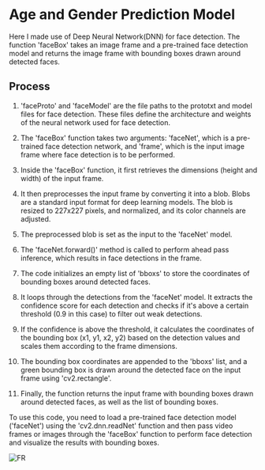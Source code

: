 # Age and Gender Prediction Model

Here I made use of Deep Neural Network(DNN) for face detection. The function 'faceBox' takes an image frame and a pre-trained face detection model and returns the image frame with bounding boxes drawn around detected faces.

## Process
1. 'faceProto' and 'faceModel' are the file paths to the prototxt and model files for face detection. These files define the architecture and weights of the neural network used for face detection.

2. The 'faceBox' function takes two arguments: 'faceNet', which is a pre-trained face detection network, and 'frame', which is the input image frame where face detection is to be performed.

3. Inside the 'faceBox' function, it first retrieves the dimensions (height and width) of the input frame.

4. It then preprocesses the input frame by converting it into a blob. Blobs are a standard input format for deep learning models. The blob is resized to 227x227 pixels, and normalized, and its color channels are adjusted.

5. The preprocessed blob is set as the input to the 'faceNet' model.

6. The 'faceNet.forward()' method is called to perform ahead pass inference, which results in face detections in the frame.

7. The code initializes an empty list of 'bboxs' to store the coordinates of bounding boxes around detected faces.

8. It loops through the detections from the 'faceNet' model. It extracts the confidence score for each detection and checks if it's above a certain threshold (0.9 in this case) to filter out weak detections.

9. If the confidence is above the threshold, it calculates the coordinates of the bounding box (x1, y1, x2, y2) based on the detection values and scales them according to the frame dimensions.

10. The bounding box coordinates are appended to the 'bboxs' list, and a green bounding box is drawn around the detected face on the input frame using 'cv2.rectangle'.

11. Finally, the function returns the input frame with bounding boxes drawn around detected faces, as well as the list of bounding boxes.

To use this code, you need to load a pre-trained face detection model ('faceNet') using the 'cv2.dnn.readNet' function and then pass video frames or images through the 'faceBox' function to perform face detection and visualize the results with bounding boxes.

![FR](https://github.com/randomplayer2002/Age-Gender-Prediction/assets/76877728/bc3b406f-fd09-4dc1-95cd-331a2ae217f3)
